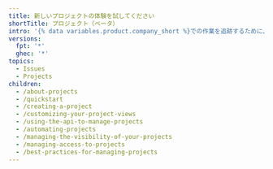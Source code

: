 ```yaml
---
title: 新しいプロジェクトの体験を試してください
shortTitle: プロジェクト（ベータ）
intro: '{% data variables.product.company_short %}での作業を追跡するために、カスタマイズされたプロジェクトを構築してください。'
versions:
  fpt: '*'
  ghec: '*'
topics:
  - Issues
  - Projects
children:
  - /about-projects
  - /quickstart
  - /creating-a-project
  - /customizing-your-project-views
  - /using-the-api-to-manage-projects
  - /automating-projects
  - /managing-the-visibility-of-your-projects
  - /managing-access-to-projects
  - /best-practices-for-managing-projects
---
```


